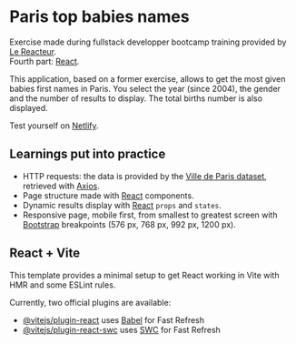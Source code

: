 # Paris top babies names

Exercise made during fullstack developper bootcamp training provided by [Le Reacteur](https://www.lereacteur.io/).  
Fourth part: [React](https://react.dev/blog/2023/03/16/introducing-react-dev).


This application, based on a former exercise, allows to get the most given babies first names in Paris. You select the year (since 2004), the gender and the number of results to display. The total births number is also displayed.  

Test yourself on [Netlify](https://lively-treacle-22f59f.netlify.app/).


## Learnings put into practice

- HTTP requests: the data is provided by the [Ville de Paris dataset](https://opendata.paris.fr/explore/dataset/liste_des_prenoms/information/?disjunctive.annee&disjunctive.prenoms), retrieved with [Axios](https://axios-http.com/).
- Page structure made with [React](https://react.dev/blog/2023/03/16/introducing-react-dev) components.
- Dynamic results display with [React](https://react.dev/blog/2023/03/16/introducing-react-dev) ```props``` and ```states```.
- Responsive page, mobile first, from smallest to greatest screen with [Bootstrap](https://getbootstrap.com/) breakpoints (576 px, 768 px, 992 px, 1200 px).

  
## React + Vite

This template provides a minimal setup to get React working in Vite with HMR and some ESLint rules.

Currently, two official plugins are available:

- [@vitejs/plugin-react](https://github.com/vitejs/vite-plugin-react/blob/main/packages/plugin-react/README.md) uses [Babel](https://babeljs.io/) for Fast Refresh
- [@vitejs/plugin-react-swc](https://github.com/vitejs/vite-plugin-react-swc) uses [SWC](https://swc.rs/) for Fast Refresh
